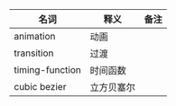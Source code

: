 名词 | 释义 | 备注
------------ | ------------- | ------------
animation | 动画  |  
transition  | 过渡  |  
timing-function  | 时间函数 |  
cubic bezier  | 立方贝塞尔 |  

